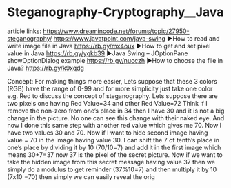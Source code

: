 # Steganography-Cryptography__Java
article links: https://www.dreamincode.net/forums/topic/27950-steganography/
               https://www.javatpoint.com/java-swing
               ►How to read and write image file in Java
               https://rb.gy/mx4oux
               ►How to get and set pixel value in Java
               https://rb.gy/ygkb39
               ►Java Swing – JOptionPane showOptionDialog example
               https://rb.gy/nucczh
               ►How to choose the file in Java?
               https://rb.gy/k9xqdg
               
Concept: For making things more easier, Lets suppose that these 3 colors (RGB) have the range of 0-99 and
for more simplicity just take one color e.g. Red to discuss the concept of steganography. Lets suppose there are two pixels one having Red Value=34 and other Red Value=72
Think if I remove the non-zero from one’s place in 34 then I have 30 and it is not a big change in
the picture. No one can see this change with their naked eye. And now I done this same step with
another red value which gives me 70. Now I have two values 30 and 70. Now if I want to hide
second image having value = 70 in the image having value 30. I can shift the 7 of tenth’s place in
one’s place by dividing it by 10 (70/10=7) and add it in the first image which means 30+7=37 now
37 is the pixel of the secret picture. Now if we want to take the hidden image from this secret
message having value 37 then we simply do a modulus to get reminder (37%10=7) and then
multiply it by 10 (7x10 =70) then simply we can easily reveal the orig
